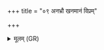 +++
title = "०९ अनभ्रौ खनमानं विप्रम्"

+++
<details><summary>मूलम् (GR)</summary>

अनभ्रौ खनमानं  
विप्रं गम्भीरे अपसम् ।  
भिषक् चक्षुर् भिषक् खने  
तद् उ ते विषदूषणम् ॥
</details>